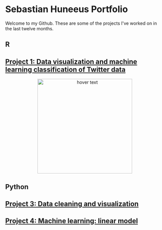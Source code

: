 # Sebastian Huneeus Portfolio

Welcome to my Github. These are some of the projects I've worked on in the last twelve months. 

## R

## [Project 1: Data visualization and machine learning classification of Twitter data](https://github.com/shuneeus/text_mining/blob/master/README.md) 

<p align="center">
  <img src="https://images.tandf.co.uk/common/jackets/agentjpg/978100301/9781003010623.jpg" width="300" title="hover text">
</p>


## Python

## [Project 3: Data cleaning and visualization](https://github.com/shuneeus/python-projects/blob/main/Data_analysis_IME_Members(1).html)

## [Project 4: Machine learning: linear model]()



